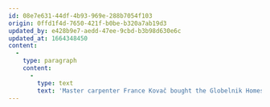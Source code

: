 ```yaml
---
id: 08e7e631-44df-4b93-969e-288b7054f103
origin: 0ffd1f4d-7650-421f-b0be-b320a7ab19d3
updated_by: e428b9e7-aedd-47ee-9cbd-b3b98d630e6c
updated_at: 1664348450
content:
  -
    type: paragraph
    content:
      -
        type: text
        text: 'Master carpenter France Kovač bought the Globelnik Homestead in Bršljin, then still a suburb of the town of Novo Mesto, where he opened his carpentry workshop. He built windows, doors, tables, wardrobes, and beds.'
---
```

